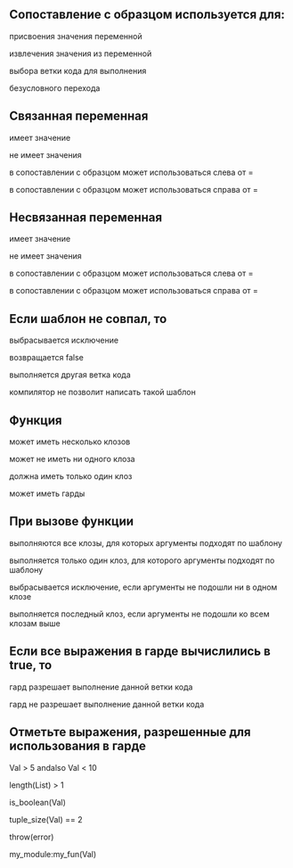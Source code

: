 ## Сопоставление с образцом используется для:

присвоения значения переменной

извлечения значения из переменной

выбора ветки кода для выполнения

безусловного перехода


## Связанная переменная

имеет значение

не имеет значения

в сопоставлении с образцом может использоваться слева от =

в сопоставлении с образцом может использоваться справа от =


## Несвязанная переменная

имеет значение

не имеет значения

в сопоставлении с образцом может использоваться слева от =

в сопоставлении с образцом может использоваться справа от =


## Если шаблон не совпал, то

выбрасывается исключение

возвращается false

выполняется другая ветка кода

компилятор не позволит написать такой шаблон


## Функция

может иметь несколько клозов

может не иметь ни одного клоза

должна иметь только один клоз

может иметь гарды


## При вызове функции

выполняются все клозы, для которых аргументы подходят по шаблону

выполняется только один клоз, для которого аргументы подходят по шаблону

выбрасывается исключение, если аргументы не подошли ни в одном клозе

выполняется последный клоз, если аргументы не подошли ко всем клозам выше


## Если все выражения в гарде вычислились в true, то

гард разрешает выполнение данной ветки кода

гард не разрешает выполнение данной ветки кода


## Отметьте выражения, разрешенные для использования в гарде

Val > 5 andalso Val < 10

length(List) > 1

is_boolean(Val)

tuple_size(Val) == 2

throw(error)

my_module:my_fun(Val)


##

##
